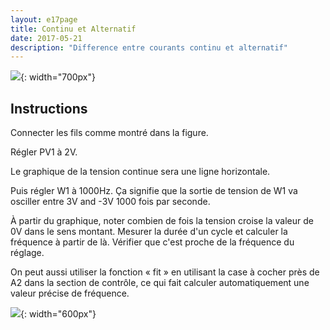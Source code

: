 ```yaml
---
layout: e17page
title: Continu et Alternatif
date: 2017-05-21
description: "Difference entre courants continu et alternatif"
---
```


![](images/schematics/ac-dc.png){: width="700px"}

## Instructions

Connecter les fils comme montré dans la figure.

Régler PV1 à 2V. 

Le graphique de la tension continue sera une ligne horizontale.

Puis régler W1 à 1000Hz. Ça signifie que la sortie de tension de W1 
va osciller entre 3V and -3V 1000 fois par seconde.

À partir du graphique, noter combien de fois la tension croise la 
valeur de 0V dans le sens montant.
 Mesurer la durée d'un cycle et calculer la fréquence à partir de là.
 Vérifier que c'est proche de la fréquence du réglage.
 
 On peut aussi utiliser la fonction « fit » en utilisant la case à
  cocher près de A2 dans la section de contrôle, ce qui fait calculer 
  automatiquement une valeur précise de fréquence.
 

![](images/photographs/ac-dc.jpg){: width="600px"}


